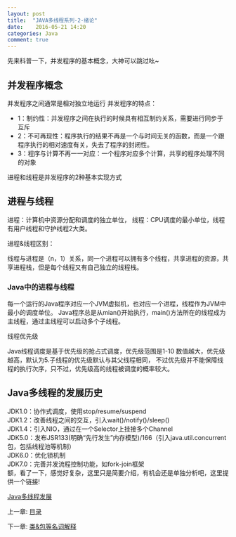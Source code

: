 ```yaml
---
layout: post
title:  "JAVA多线程系列-2-绪论"
date:    2016-05-21 14:20
categories: Java
comment: true
---
```


先来科普一下，并发程序的基本概念，大神可以跳过吆~

## 并发程序概念

并发程序之间通常是相对独立地运行
并发程序的特点：

 * 1：制约性：并发程序之间在执行的时候具有相互制约关系，需要进行同步于互斥
 * 2：不可再现性：程序执行的结果不再是一个与时间无关的函数，而是一个跟程序执行的相对速度有关，失去了程序的封闭性。
 * 3：程序与计算不再一一对应：一个程序对应多个计算，共享的程序处理不同的对象

进程和线程是并发程序的2种基本实现方式

## 进程与线程

进程：计算机中资源分配和调度的独立单位，
线程：CPU调度的最小单位，线程有用户线程和守护线程2大类。

进程&线程区别：

线程与进程是（n，1）关系，同一个进程可以拥有多个线程，共享进程的资源，共享进程栈，但是每个线程又有自己独立的线程栈。

### Java中的进程与线程

每一个运行的Java程序对应一个JVM虚拟机，也对应一个进程，线程作为JVM中最小的调度单位。
Java程序总是从mian()开始执行，main()方法所在的线程成为主线程，通过主线程可以启动多个子线程。

线程优先级

Java线程调度是基于优先级的抢占式调度，优先级范围是1-10 数值越大，优先级越高，默认为5.子线程的优先级默认与其父线程相同，
不过优先级并不能保障线程的执行次序，只不过，优先级高的线程被调度的概率较大。

## Java多线程的发展历史

JDK1.0：协作式调度，使用stop/resume/suspend <br>
JDK1.2：改善线程之间的交互，引入wait()/notify()/sleep() <br>
JDK1.4：引入NIO，通过在一个Selector上挂接多个Channel <br>
JDK5.0：发布JSR133(明确“先行发生”内存模型)/166（引入java.util.concurrent包，包括线程池等机制） <br>
JDK6.0：优化锁机制 <br>
JDK7.0：完善并发流程控制功能，如fork-join框架 <br>
额，看了一下，感觉好复杂，这里只是简要介绍，有机会还是单独分析吧，这里提供一个链接!

[Java多线程发展](http://raychase.iteye.com/blog/1679131)


上一章: [目录](http://xnzaa.github.io/2016/06/04/JAVA%E5%A4%9A%E7%BA%BF%E7%A8%8B%E7%B3%BB%E5%88%97-1-%E7%9B%AE%E5%BD%95/)

下一章: [类&包等名词解释](http://xnzaa.github.io/2016/05/21/JAVA%E5%A4%9A%E7%BA%BF%E7%A8%8B%E7%B3%BB%E5%88%97-3-%E7%B1%BB&%E5%8C%85%E7%AD%89%E5%90%8D%E8%AF%8D%E8%A7%A3%E9%87%8A/)
